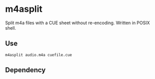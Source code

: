 # m4asplit
Split m4a files with a CUE sheet without re-encoding. Written in POSIX shell.

## Use
```
m4asplit audio.m4a cuefile.cue
```

## Dependency
